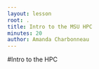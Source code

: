 ```yaml
---
layout: lesson
root: .
title: Intro to the MSU HPC
minutes: 20
author: Amanda Charbonneau
---
```



#Intro to the HPC